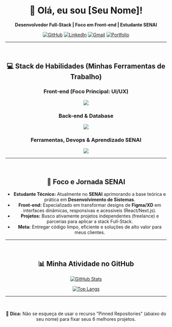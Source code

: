 <div align="center">

# 👋 Olá, eu sou [Seu Nome]!

**Desenvolvedor Full-Stack | Foco em Front-end | Estudante SENAI**

[![GitHub](https://img.shields.io/badge/GitHub-100000?style=for-the-badge&logo=github&logoColor=white)](https://github.com/seu-usuario)
[![LinkedIn](https://img.shields.io/badge/LinkedIn-0077B5?style=for-the-badge&logo=linkedin&logoColor=white)](https://linkedin.com/in/seu-perfil)
[![Gmail](https://img.shields.io/badge/Gmail-D14836?style=for-the-badge&logo=gmail&logoColor=white)](mailto:seu.email@gmail.com)
[![Portfolio](https://img.shields.io/badge/Portfolio-%23000000.svg?style=for-the-badge&logo=firefox&logoColor=white)](https://seu-portfolio.com)

</div>

---

<br>

<div align="center">

## 💻 Stack de Habilidades (Minhas Ferramentas de Trabalho)

### Front-end (Foco Principal: UI/UX)
<a href="https://skillicons.dev">
  <img src="https://skillicons.dev/icons?i=html,css,js,react,nextjs,typescript,tailwind,figma,vite" />
</a>

### Back-end & Database
<a href="https://skillicons.dev">
  <img src="https://skillicons.dev/icons?i=nodejs,express,python,java,postgres,mongodb,firebase" />
</a>

### Ferramentas, Devops & Aprendizado SENAI
<a href="https://skillicons.dev">
  <img src="https://skillicons.dev/icons?i=git,github,vscode,docker,linux,aws,gcp" />
</a>

</div>

---

<br>

<div align="center">

## 🎯 Foco e Jornada SENAI

* **Estudante Técnico:** Atualmente no **SENAI** aprimorando a base teórica e prática em **Desenvolvimento de Sistemas**.
* **Front-end:** Especializado em transformar designs de **Figma/XD** em interfaces dinâmicas, responsivas e acessíveis (React/Next.js).
* **Projetos:** Busco ativamente projetos independentes (freelance) e parcerias para aplicar a stack Full-Stack.
* **Meta:** Entregar código limpo, eficiente e soluções de alto valor para meus clientes.

</div>

---

<br>

<div align="center">

## 📊 Minha Atividade no GitHub

[![GitHub Stats](https://github-readme-stats.vercel.app/api?username=SEU-USUARIO&show_icons=true&theme=vue&hide_border=true&border_radius=10)](https://github.com/anuraghazra/github-readme-stats)

[![Top Langs](https://github-readme-stats.vercel.app/api/top-langs/?username=SEU-USUARIO&layout=compact&theme=vue&hide_border=true&langs_count=6&border_radius=10)](https://github.com/anuraghazra/github-readme-stats)

</div>

---

<br>

<div align="center">

<p>
  🚀 <strong>Dica:</strong> Não se esqueça de usar o recurso "Pinned Repositories" (abaixo do seu nome) para fixar seus 6 melhores projetos.
</p>

</div>
